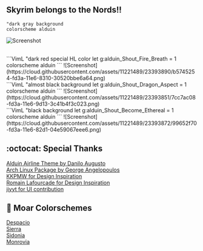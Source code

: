 Skyrim belongs to the Nords!!
-------

```VimL
"dark gray background
colorscheme alduin 
```
![Screenshot](https://cloud.githubusercontent.com/assets/11221489/23393831/614b5e02-fd3a-11e6-9372-6e234c4ebf0e.png)

<br>
```VimL
"dark red special HL color
let g:alduin_Shout_Fire_Breath = 1
colorscheme alduin
```
![Screenshot](https://cloud.githubusercontent.com/assets/11221489/23393890/b5745254-fd3a-11e6-8310-30520bbe6a64.png)

<br>
```VimL
"almost black background
let g:alduin_Shout_Dragon_Aspect = 1
colorscheme alduin
```
![Screenshot](https://cloud.githubusercontent.com/assets/11221489/23393851/7cc7ac08-fd3a-11e6-9d13-3c41b4f3c023.png)

<br>
```VimL
"black background
let g:alduin_Shout_Become_Ethereal = 1
colorscheme alduin
```
![Screenshot](https://cloud.githubusercontent.com/assets/11221489/23393872/99652f70-fd3a-11e6-82d1-04e59067eee6.png)

:octocat: Special Thanks
-----------------
[Alduin Airline Theme by Danilo Augusto](https://github.com/danilo-augusto)<br>
[Arch Linux Package by George Angelopoulos](https://github.com/lathan)<br>
[KKPMW for Design Inspiration](https://github.com/KKPMW/moonshine-vim)<br>
[Romain Lafourcade for Design Inspiration](https://github.com/romainl/Apprentice)<br>
[jiyyt for UI contribution](https://github.com/jiyyt)

:octopus: Moar Colorschemes
-------
[Despacio](https://github.com/AlessandroYorba/Despacio)<br>
[Sierra](https://github.com/AlessandroYorba/Sierra)<br>
[Sidonia](https://github.com/AlessandroYorba/Sidonia)<br>
[Monrovia](https://github.com/AlessandroYorba/Monrovia)

